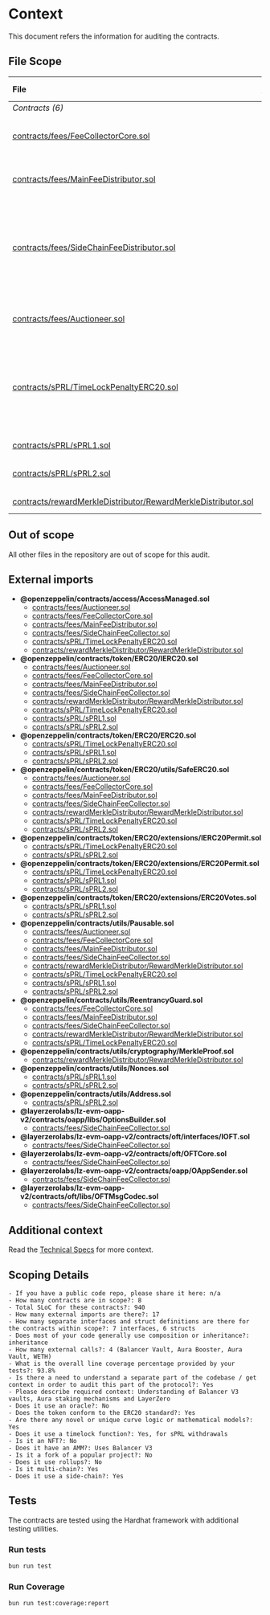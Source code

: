 # Context

This document refers the information for auditing the contracts.

## File Scope

| File                                                                                                                              |      [nSLOC](# "(nSLOC, nLines, Lines)")      | Description                                                                                                                                                                           | External Dependencies                                                                                                                                                                                                         |
| :-------------------------------------------------------------------------------------------------------------------------------- | :-------------------------------------------: | :------------------------------------------------------------------------------------------------------------------------------------------------------------------------------------ | :---------------------------------------------------------------------------------------------------------------------------------------------------------------------------------------------------------------------------- |
| _Contracts (6)_                                                                                                                   |                                               |                                                                                                                                                                                       |                                                                                                                                                                                                                               |
| [contracts/fees/FeeCollectorCore.sol](../contracts/fees/FeeCollectorCore.sol)                                                     |   [23](# "(nSLOC:23, nLines:68, Lines:68)")   | Abstract contract of common logic of MainFeeDistributor and SideChainFeeDistributor                                                                                                   | [`@openzeppelin/*`](https://openzeppelin.com/contracts/)                                                                                                                                                                      |
| [contracts/fees/MainFeeDistributor.sol](../contracts/fees/MainFeeDistributor.sol)                                                 |  [78](# "(nSLOC:78, nLines:176, Lines:176)")  | Main fee distribution contract that will release fees to payees regarding their share                                                                                                 | [`@openzeppelin/*`](https://openzeppelin.com/contracts/)                                                                                                                                                                      |
| [contracts/fees/SideChainFeeDistributor.sol](../contracts/fees/SideChainFeeDistributor.sol)                                       |  [61](# "(nSLOC:61, nLines:128, Lines:128)")  | Side chain fee distribution contract that is able to transfer all fees to the MainFeeDistributor on the main chain using the BridgeableToken contract (Parallel Tunnel) and layerZero | [`@openzeppelin/*`](https://openzeppelin.com/contracts/) [`@layerzerolabs/lz-evm-oapp-v2/contracts/*`](https://github.com/LayerZero-Labs/LayerZero-v2/tree/main/packages/layerzero-v2/evm/oapp)                               |
|                                                                                                                                   |
| [contracts/fees/Auctioneer.sol](../contracts/fees/Auctioneer.sol)                                                                 | [164](# "(nSLOC:164, nLines:342, Lines:368)") | Dutch auction contract that allow user to buy contracts assets for a specific token                                                                                                   | [`@openzeppelin/*`](https://openzeppelin.com/contracts/)                                                                                                                                                                      |
| [contracts/sPRL/TimeLockPenaltyERC20.sol](../contracts/sPRL/TimeLockPenaltyERC20.sol)                                             | [207](# "(nSLOC:207, nLines:397, Lines:424)") | Base staking contract with time lock and penalties on withdraw. Send penalties amount to the fee receiver defined by accessManager. Commun logic of sPRL1 and sPRL2                   | [`@openzeppelin/*`](https://openzeppelin.com/contracts/)                                                                                                                                                                      |
| [contracts/sPRL/sPRL1.sol](../contracts/sPRL/sPRL1.sol)                                                                           |   [31](# "(nSLOC:31, nLines:62, Lines:62)")   | Single staking contract for PRL                                                                                                                                                       | [`@openzeppelin/*`](https://openzeppelin.com/contracts/)                                                                                                                                                                      |
| [contracts/sPRL/sPRL2.sol](../contracts/sPRL/sPRL2.sol)                                                                           | [226](# "(nSLOC:226, nLines:427, Lines:494)") | Balancer LP staking contract with Aura integration                                                                                                                                    | [`@openzeppelin/*`](https://openzeppelin.com/contracts/), [`@balancer-labs/*`](https://github.com/balancer-labs/balancer-v2-monorepo), [`@aura-finance/*`](https://github.com/aurafinance/aura-contracts/tree/main/contracts) |
| [contracts/rewardMerkleDistributor/RewardMerkleDistributor.sol](../contracts/rewardMerkleDistributor/RewardMerkleDistributor.sol) | [131](# "(nSLOC:131, nLines:248, Lines:248)") | Merkle-based reward distribution contract                                                                                                                                             | [`@openzeppelin/*`](https://openzeppelin.com/contracts/)                                                                                                                                                                      |

## Out of scope

All other files in the repository are out of scope for this audit.

## External imports

- **@openzeppelin/contracts/access/AccessManaged.sol**
  - [contracts/fees/Auctioneer.sol](https://github.com/parallel-protocol/tokenomics/blob/main/contracts/fees/Auctioneer.sol)
  - [contracts/fees/FeeCollectorCore.sol](https://github.com/parallel-protocol/tokenomics/blob/main/contracts/fees/FeeCollectorCore.sol)
  - [contracts/fees/MainFeeDistributor.sol](https://github.com/parallel-protocol/tokenomics/blob/main/contracts/fees/MainFeeDistributor.sol)
  - [contracts/fees/SideChainFeeCollector.sol](https://github.com/parallel-protocol/tokenomics/blob/main/contracts/fees/SideChainFeeCollector.sol)
  - [contracts/sPRL/TimeLockPenaltyERC20.sol](https://github.com/parallel-protocol/tokenomics/blob/main/contracts/sPRL/TimeLockPenaltyERC20.sol)
  - [contracts/rewardMerkleDistributor/RewardMerkleDistributor.sol](https://github.com/parallel-protocol/tokenomics/blob/main/contracts/rewardMerkleDistributor/RewardMerkleDistributor.sol)
- **@openzeppelin/contracts/token/ERC20/IERC20.sol**
  - [contracts/fees/Auctioneer.sol](https://github.com/parallel-protocol/tokenomics/blob/main/contracts/fees/Auctioneer.sol)
  - [contracts/fees/FeeCollectorCore.sol](https://github.com/parallel-protocol/tokenomics/blob/main/contracts/fees/FeeCollectorCore.sol)
  - [contracts/fees/MainFeeDistributor.sol](https://github.com/parallel-protocol/tokenomics/blob/main/contracts/fees/MainFeeDistributor.sol)
  - [contracts/fees/SideChainFeeCollector.sol](https://github.com/parallel-protocol/tokenomics/blob/main/contracts/fees/SideChainFeeCollector.sol)
  - [contracts/rewardMerkleDistributor/RewardMerkleDistributor.sol](https://github.com/parallel-protocol/tokenomics/blob/main/contracts/rewardMerkleDistributor/RewardMerkleDistributor.sol)
  - [contracts/sPRL/TimeLockPenaltyERC20.sol](https://github.com/parallel-protocol/tokenomics/blob/main/contracts/sPRL/TimeLockPenaltyERC20.sol)
  - [contracts/sPRL/sPRL1.sol](https://github.com/parallel-protocol/tokenomics/blob/main/contracts/sPRL/sPRL1.sol)
  - [contracts/sPRL/sPRL2.sol](https://github.com/parallel-protocol/tokenomics/blob/main/contracts/sPRL/sPRL2.sol)
- **@openzeppelin/contracts/token/ERC20/ERC20.sol**
  - [contracts/sPRL/TimeLockPenaltyERC20.sol](https://github.com/parallel-protocol/tokenomics/blob/main/contracts/sPRL/TimeLockPenaltyERC20.sol)
  - [contracts/sPRL/sPRL1.sol](https://github.com/parallel-protocol/tokenomics/blob/main/contracts/sPRL/sPRL1.sol)
  - [contracts/sPRL/sPRL2.sol](https://github.com/parallel-protocol/tokenomics/blob/main/contracts/sPRL/sPRL2.sol)
- **@openzeppelin/contracts/token/ERC20/utils/SafeERC20.sol**
  - [contracts/fees/Auctioneer.sol](https://github.com/parallel-protocol/tokenomics/blob/main/contracts/fees/Auctioneer.sol)
  - [contracts/fees/FeeCollectorCore.sol](https://github.com/parallel-protocol/tokenomics/blob/main/contracts/fees/FeeCollectorCore.sol)
  - [contracts/fees/MainFeeDistributor.sol](https://github.com/parallel-protocol/tokenomics/blob/main/contracts/fees/MainFeeDistributor.sol)
  - [contracts/fees/SideChainFeeCollector.sol](https://github.com/parallel-protocol/tokenomics/blob/main/contracts/fees/SideChainFeeCollector.sol)
  - [contracts/rewardMerkleDistributor/RewardMerkleDistributor.sol](https://github.com/parallel-protocol/tokenomics/blob/main/contracts/rewardMerkleDistributor/RewardMerkleDistributor.sol)
  - [contracts/sPRL/TimeLockPenaltyERC20.sol](https://github.com/parallel-protocol/tokenomics/blob/main/contracts/sPRL/TimeLockPenaltyERC20.sol)
  - [contracts/sPRL/sPRL2.sol](https://github.com/parallel-protocol/tokenomics/blob/main/contracts/sPRL/sPRL2.sol)
- **@openzeppelin/contracts/token/ERC20/extensions/IERC20Permit.sol**
  - [contracts/sPRL/TimeLockPenaltyERC20.sol](https://github.com/parallel-protocol/tokenomics/blob/main/contracts/sPRL/TimeLockPenaltyERC20.sol)
  - [contracts/sPRL/sPRL2.sol](https://github.com/parallel-protocol/tokenomics/blob/main/contracts/sPRL/sPRL2.sol)
- **@openzeppelin/contracts/token/ERC20/extensions/ERC20Permit.sol**
  - [contracts/sPRL/TimeLockPenaltyERC20.sol](https://github.com/parallel-protocol/tokenomics/blob/main/contracts/sPRL/TimeLockPenaltyERC20.sol)
  - [contracts/sPRL/sPRL1.sol](https://github.com/parallel-protocol/tokenomics/blob/main/contracts/sPRL/sPRL1.sol)
  - [contracts/sPRL/sPRL2.sol](https://github.com/parallel-protocol/tokenomics/blob/main/contracts/sPRL/sPRL2.sol)
- **@openzeppelin/contracts/token/ERC20/extensions/ERC20Votes.sol**
  - [contracts/sPRL/sPRL1.sol](https://github.com/parallel-protocol/tokenomics/blob/main/contracts/sPRL/sPRL1.sol)
  - [contracts/sPRL/sPRL2.sol](https://github.com/parallel-protocol/tokenomics/blob/main/contracts/sPRL/sPRL2.sol)
- **@openzeppelin/contracts/utils/Pausable.sol**
  - [contracts/fees/Auctioneer.sol](https://github.com/parallel-protocol/tokenomics/blob/main/contracts/fees/Auctioneer.sol)
  - [contracts/fees/FeeCollectorCore.sol](https://github.com/parallel-protocol/tokenomics/blob/main/contracts/fees/FeeCollectorCore.sol)
  - [contracts/fees/MainFeeDistributor.sol](https://github.com/parallel-protocol/tokenomics/blob/main/contracts/fees/MainFeeDistributor.sol)
  - [contracts/fees/SideChainFeeCollector.sol](https://github.com/parallel-protocol/tokenomics/blob/main/contracts/fees/SideChainFeeCollector.sol)
  - [contracts/rewardMerkleDistributor/RewardMerkleDistributor.sol](https://github.com/parallel-protocol/tokenomics/blob/main/contracts/rewardMerkleDistributor/RewardMerkleDistributor.sol)
  - [contracts/sPRL/TimeLockPenaltyERC20.sol](https://github.com/parallel-protocol/tokenomics/blob/main/contracts/sPRL/TimeLockPenaltyERC20.sol)
  - [contracts/sPRL/sPRL1.sol](https://github.com/parallel-protocol/tokenomics/blob/main/contracts/sPRL/sPRL1.sol)
  - [contracts/sPRL/sPRL2.sol](https://github.com/parallel-protocol/tokenomics/blob/main/contracts/sPRL/sPRL2.sol)
- **@openzeppelin/contracts/utils/ReentrancyGuard.sol**
  - [contracts/fees/FeeCollectorCore.sol](https://github.com/parallel-protocol/tokenomics/blob/main/contracts/fees/FeeCollectorCore.sol)
  - [contracts/fees/MainFeeDistributor.sol](https://github.com/parallel-protocol/tokenomics/blob/main/contracts/fees/MainFeeDistributor.sol)
  - [contracts/fees/SideChainFeeCollector.sol](https://github.com/parallel-protocol/tokenomics/blob/main/contracts/fees/SideChainFeeCollector.sol)
  - [contracts/rewardMerkleDistributor/RewardMerkleDistributor.sol](https://github.com/parallel-protocol/tokenomics/blob/main/contracts/rewardMerkleDistributor/RewardMerkleDistributor.sol)
  - [contracts/sPRL/TimeLockPenaltyERC20.sol](https://github.com/parallel-protocol/tokenomics/blob/main/contracts/sPRL/TimeLockPenaltyERC20.sol)
- **@openzeppelin/contracts/utils/cryptography/MerkleProof.sol**
  - [contracts/rewardMerkleDistributor/RewardMerkleDistributor.sol](https://github.com/parallel-protocol/tokenomics/blob/main/contracts/rewardMerkleDistributor/RewardMerkleDistributor.sol)
- **@openzeppelin/contracts/utils/Nonces.sol**
  - [contracts/sPRL/sPRL1.sol](https://github.com/parallel-protocol/tokenomics/blob/main/contracts/sPRL/sPRL1.sol)
  - [contracts/sPRL/sPRL2.sol](https://github.com/parallel-protocol/tokenomics/blob/main/contracts/sPRL/sPRL2.sol)
- **@openzeppelin/contracts/utils/Address.sol**
  - [contracts/sPRL/sPRL2.sol](https://github.com/parallel-protocol/tokenomics/blob/main/contracts/sPRL/sPRL2.sol)
- **@layerzerolabs/lz-evm-oapp-v2/contracts/oapp/libs/OptionsBuilder.sol**
  - [contracts/fees/SideChainFeeCollector.sol](https://github.com/parallel-protocol/tokenomics/blob/main/contracts/fees/SideChainFeeCollector.sol)
- **@layerzerolabs/lz-evm-oapp-v2/contracts/oft/interfaces/IOFT.sol**
  - [contracts/fees/SideChainFeeCollector.sol](https://github.com/parallel-protocol/tokenomics/blob/main/contracts/fees/SideChainFeeCollector.sol)
- **@layerzerolabs/lz-evm-oapp-v2/contracts/oft/OFTCore.sol**
  - [contracts/fees/SideChainFeeCollector.sol](https://github.com/parallel-protocol/tokenomics/blob/main/contracts/fees/SideChainFeeCollector.sol)
- **@layerzerolabs/lz-evm-oapp-v2/contracts/oapp/OAppSender.sol**
  - [contracts/fees/SideChainFeeCollector.sol](https://github.com/parallel-protocol/tokenomics/blob/main/contracts/fees/SideChainFeeCollector.sol)
- **@layerzerolabs/lz-evm-oapp-v2/contracts/oft/libs/OFTMsgCodec.sol**
  - [contracts/fees/SideChainFeeCollector.sol](https://github.com/parallel-protocol/tokenomics/blob/main/contracts/fees/SideChainFeeCollector.sol)

## Additional context

Read the [Technical Specs](./TechnicalSpecs.md) for more context.

## Scoping Details

```text
- If you have a public code repo, please share it here: n/a
- How many contracts are in scope?: 8
- Total SLoC for these contracts?: 940
- How many external imports are there?: 17
- How many separate interfaces and struct definitions are there for the contracts within scope?: 7 interfaces, 6 structs
- Does most of your code generally use composition or inheritance?: inheritance
- How many external calls?: 4 (Balancer Vault, Aura Booster, Aura Vault, WETH)
- What is the overall line coverage percentage provided by your tests?: 93.8%
- Is there a need to understand a separate part of the codebase / get context in order to audit this part of the protocol?: Yes
- Please describe required context: Understanding of Balancer V3 vaults, Aura staking mechanisms and LayerZero
- Does it use an oracle?: No
- Does the token conform to the ERC20 standard?: Yes
- Are there any novel or unique curve logic or mathematical models?: Yes
- Does it use a timelock function?: Yes, for sPRL withdrawals
- Is it an NFT?: No
- Does it have an AMM?: Uses Balancer V3
- Is it a fork of a popular project?: No
- Does it use rollups?: No
- Is it multi-chain?: Yes
- Does it use a side-chain?: Yes
```

## Tests

The contracts are tested using the Hardhat framework with additional testing utilities.

### Run tests

```bash
bun run test
```

### Run Coverage

```bash
bun run test:coverage:report
```
